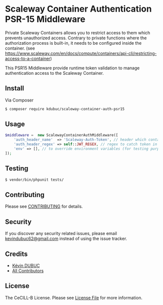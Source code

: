 # Scaleway Container Authentication PSR-15 Middleware

Private Scaleway Containers allows you to restrict access to them which prevents unauthorized access. Contrary to private functions where the authorization process is built-in, it needs to be configured inside the container. (see https://www.scaleway.com/en/docs/compute/containers/api-cli/restricting-access-to-a-container)

This PSR15 Middleware provide runtime token validation to manage authentication access to the Scaleway Container.

## Install

Via Composer

``` bash
$ composer require kdubuc/scaleway-container-auth-psr15
```

## Usage

```php
$middleware =  new ScalewayContainerAuthMiddleware([
    'auth_header_name'  => 'Scaleway-Auth-Token', // header which containing auth token (default : Scaleway-Auth-Token)
    'auth_header_regex' => self::JWT_REGEX, // regex to catch token in header (default : [jwt])
    'env' => [], // to override environment variables (for testing purpose)
]);
```

## Testing

``` bash
$ vendor/bin/phpunit tests/
```

## Contributing

Please see [CONTRIBUTING](.github/CONTRIBUTING.md) for details.

## Security

If you discover any security related issues, please email kevindubuc62@gmail.com instead of using the issue tracker.

## Credits

- [Kévin DUBUC](https://github.com/kdubuc)
- [All Contributors](https://github.com/kdubuc/query-string-parser/graphs/contributors)

## License

The CeCILL-B License. Please see [License File](LICENSE.md) for more information.